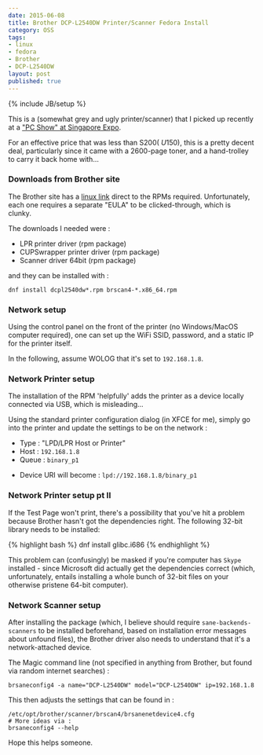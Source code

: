 ```yaml
---
date: 2015-06-08
title: Brother DCP-L2540DW Printer/Scanner Fedora Install
category: OSS
tags:
- linux
- fedora
- Brother
- DCP-L2540DW
layout: post
published: true
---
```

{% include JB/setup %}

This is a (somewhat grey and ugly printer/scanner) that I picked up recently at a ["PC Show" at Singapore Expo](http://itfairsg.com/pcshow2015/brother-printers-laser-inkjet-colour-led-mfc-hl-dcp-mfc-price-list-flyer-brochure-15024/).

For an effective price that was less than S$200 (~U$150), this is a pretty decent deal, 
particularly since it came with a 2600-page toner, and a hand-trolley to carry it back home
with...

### Downloads from Brother site

The Brother site has a [linux link](http://support.brother.com/g/b/downloadlist.aspx?c=sg&lang=en&prod=dcpl2540dw_us_as&os=127) direct to the 
RPMs required.  Unfortunately, each one requires a separate "EULA" to be clicked-through, which is clunky.

The downloads I needed were :

*  LPR printer driver (rpm package)
*  CUPSwrapper printer driver (rpm package)
*  Scanner driver 64bit (rpm package)

and they can be installed with :

```
dnf install dcpl2540dw*.rpm brscan4-*.x86_64.rpm
```

### Network setup 

Using the control panel on the front of the printer (no Windows/MacOS computer required), 
one can set up the WiFi SSID, password, and a static IP for the printer itself.

In the following, assume WOLOG that it's set to ```192.168.1.8```.

### Network Printer setup 

The installation of the RPM 'helpfully' adds the printer as a device locally 
connected via USB, which is misleading...

Using the standard printer configuration dialog (in XFCE for me), simply go into the printer
and update the settings to be on the network : 

*  Type : "LPD/LPR Host or Printer"
*  Host : ```192.168.1.8```
*  Queue : ```binary_p1```
  - Device URI will become : ```lpd://192.168.1.8/binary_p1```


### Network Printer setup pt II

If the Test Page won't print, there's a possibility that you've hit a problem because Brother hasn't got the dependencies right.  The following 32-bit library needs to be installed:

{% highlight bash %}
dnf install glibc.i686
{% endhighlight %}

This problem can (confusingly) be masked if you're computer has ```Skype``` installed - since Microsoft did actually get 
the dependencies correct (which, unfortunately, entails installing a whole bunch of 32-bit files on your 
otherwise pristene 64-bit computer).


### Network Scanner setup 

After installing the package (which, I believe should require ```sane-backends-scanners``` 
to be installed beforehand,  based on installation error messages about unfound files), 
the Brother driver also needs to understand that it's a network-attached device.

The Magic command line (not specified in anything from Brother, but found via random internet searches) : 

```
brsaneconfig4 -a name="DCP-L2540DW" model="DCP-L2540DW" ip=192.168.1.8
```

This then adjusts the settings that can be found in :
```
/etc/opt/brother/scanner/brscan4/brsanenetdevice4.cfg
# More ideas via :
brsaneconfig4 --help
```

Hope this helps someone.
